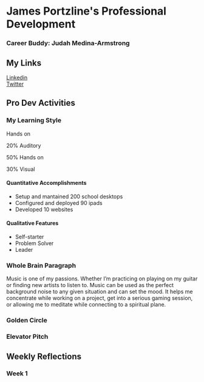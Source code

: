 # James Portzline's Professional Development
### Career Buddy: Judah Medina-Armstrong
## My Links<br>
<a href="https://www.linkedin.com/in/jamesportzline"/>Linkedin</a><br>
<a href="https://twitter.com/JamesPortzline?lang=en"/>Twitter</a>

## Pro Dev Activities

### My Learning Style

Hands on

20% Auditory

50% Hands on

30% Visual

#### Quantitative Accomplishments
   <ul>
		<li>Setup and mantained 200 school desktops</li>
		<li>Configured and deployed 90 ipads</li>
		<li>Developed 10 websites</li>
  </ul>

#### Qualitative Features
<ul>
		<li>Self-starter</li>
		<li>Problem Solver</li>
		<li>Leader</li>
</ul>
<h3>Whole Brain Paragraph</h3>
Music is one of my passions. Whether I’m practicing on playing on my guitar or finding new artists to listen to. Music can be used as the perfect background noise to any given situation and can set the mood. It helps me concentrate while working on a project, get into a serious gaming session, or allowing me to meditate while connecting to a spiritual plane.

### Golden Circle

### Elevator Pitch


## Weekly Reflections

### Week 1
